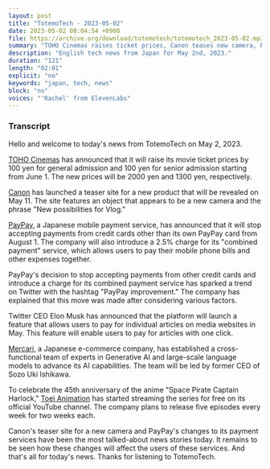 ```yaml
---
layout: post
title: "TotemoTech - 2023-05-02"
date: 2023-05-02 08:04:54 +0900
file: https://archive.org/download/totemotech/totemotech_2023-05-02.mp3
summary: "TOHO Cinemas raises ticket prices, Canon teases new camera, PayPay stops taking non-PayPay credit cards, Twitter introduces pay-per-article, & more…"
description: "English tech news from Japan for May 2nd, 2023."
duration: "121"
length: "02:01"
explicit: "no"
keywords: "japan, tech, news"
block: "no"
voices: "'Rachel' from ElevenLabs"
---
```


### Transcript

Hello and welcome to today's news from TotemoTech on May 2, 2023. 

[TOHO Cinemas](/companies/toho-cinemas) has announced that it will raise its movie ticket prices by 100 yen for general admission and 100 yen for senior admission starting from June 1. The new prices will be 2000 yen and 1300 yen, respectively. 

[Canon](/companies/canon) has launched a teaser site for a new product that will be revealed on May 11. The site features an object that appears to be a new camera and the phrase "New possibilities for Vlog." 

[PayPay](/companies/paypay), a Japanese mobile payment service, has announced that it will stop accepting payments from credit cards other than its own PayPay card from August 1. The company will also introduce a 2.5% charge for its "combined payment" service, which allows users to pay their mobile phone bills and other expenses together. 

PayPay's decision to stop accepting payments from other credit cards and introduce a charge for its combined payment service has sparked a trend on Twitter with the hashtag "PayPay improvement." The company has explained that this move was made after considering various factors. 

Twitter CEO Elon Musk has announced that the platform will launch a feature that allows users to pay for individual articles on media websites in May. This feature will enable users to pay for articles with one click. 

[Mercari](/companies/mercari), a Japanese e-commerce company, has established a cross-functional team of experts in Generative AI and large-scale language models to advance its AI capabilities. The team will be led by former CEO of Sozo Uki Ishikawa. 

To celebrate the 45th anniversary of the anime "Space Pirate Captain Harlock," [Toei Animation](/companies/toei-animation) has started streaming the series for free on its official YouTube channel. The company plans to release five episodes every week for two weeks each. 

Canon's teaser site for a new camera and PayPay's changes to its payment services have been the most talked-about news stories today. It remains to be seen how these changes will affect the users of these services. And that's all for today's news. Thanks for listening to TotemoTech.
